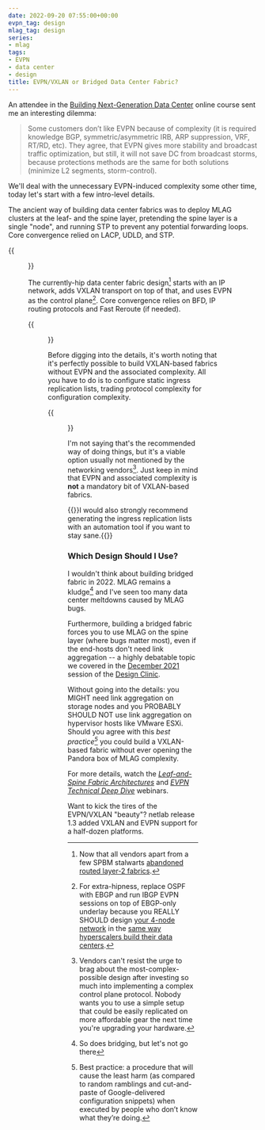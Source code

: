 ```yaml
---
date: 2022-09-20 07:55:00+00:00
evpn_tag: design
mlag_tag: design
series:
- mlag
tags:
- EVPN
- data center
- design
title: EVPN/VXLAN or Bridged Data Center Fabric?
---
```

An attendee in the [Building Next-Generation Data Center](https://www.ipspace.net/Building_Next-Generation_Data_Center) online course sent me an interesting dilemma:

> Some customers don’t like EVPN because of complexity (it is required knowledge BGP, symmetric/asymmetric IRB, ARP suppression, VRF, RT/RD, etc). They agree, that EVPN gives more stability and broadcast traffic optimization, but still, it will not save DC from broadcast storms, because protections methods are the same for both solutions (minimize L2 segments, storm-control).

We'll deal with the unnecessary EVPN-induced complexity some other time, today let's start with a few intro-level details.
<!--more-->
The ancient way of building data center fabrics was to deploy MLAG clusters at the leaf- and the spine layer, pretending the spine layer is a single "node", and running STP to prevent any potential forwarding loops. Core convergence relied on LACP, UDLD, and STP.

{{<figure src="/2022/09/fabric-bridging.jpg" caption="Traditional MLAG-based bridged fabric">}}

The currently-hip data center fabric design[^NF] starts with an IP network, adds VXLAN transport on top of that, and uses EVPN as the control plane[^BGP]. Core convergence relies on BFD, IP routing protocols and Fast Reroute (if needed).

{{<figure src="/2022/09/fabric-evpn.jpg" caption="EVPN/VXLAN-based data center fabric">}}

[^NF]: Now that all vendors apart from a few SPBM stalwarts [abandoned routed layer-2 fabrics](https://blog.ipspace.net/2022/05/cisco-fabric-path-and-friends.html).

[^BGP]: For extra-hipness, replace OSPF with EBGP and run IBGP EVPN sessions on top of EBGP-only underlay because you REALLY SHOULD design [your 4-node network](https://blog.ipspace.net/2018/02/using-evpn-in-very-small-data-center.html) in the [same way hyperscalers build their data centers](https://blog.ipspace.net/2018/05/is-ospf-or-is-is-good-enough-for-my.html).

Before digging into the details, it's worth noting that it's perfectly possible to build VXLAN-based fabrics without EVPN and the associated complexity. All you have to do is to configure static ingress replication lists, trading protocol complexity for configuration complexity. 

{{<figure src="/2022/09/fabric-vxlan-static.jpg" caption="VXLAN-based data center fabric with static ingress replication">}}

I'm not saying that's the recommended way of doing things, but it's a viable option usually not mentioned by the networking vendors[^NV]. Just keep in mind that EVPN and associated complexity is **not** a mandatory bit of VXLAN-based fabrics.

[^NV]: Vendors can't resist the urge to brag about the most-complex-possible design after investing so much into implementing a complex control plane protocol. Nobody wants you to use a simple setup that could be easily replicated on more affordable gear the next time you're upgrading your hardware.

{{<note info>}}I would also strongly recommend generating the ingress replication lists with an automation tool if you want to stay sane.{{</note>}}

### Which Design Should I Use?

I wouldn't think about building bridged fabric in 2022. MLAG remains a kludge[^BR] and I've seen too many data center meltdowns caused by MLAG bugs.

Furthermore, building a bridged fabric forces you to use MLAG on the spine layer (where bugs matter most), even if the end-hosts don't need link aggregation -- a highly debatable topic we covered in the [December 2021](https://my.ipspace.net/bin/list?id=Design#2021_12) session of the [Design Clinic](https://www.ipspace.net/IpSpace.net_Design_Clinic).

Without going into the details: you MIGHT need link aggregation on storage nodes and you PROBABLY SHOULD NOT use link aggregation on hypervisor hosts like VMware ESXi. Should you agree with this _best practice[^BP]_ you could build a VXLAN-based fabric without ever opening the Pandora box of MLAG complexity.

For more details, watch the _[Leaf-and-Spine Fabric Architectures](https://www.ipspace.net/Leaf-and-Spine_Fabric_Architectures)_ and _[EVPN Technical Deep Dive](https://www.ipspace.net/EVPN_Technical_Deep_Dive)_ webinars. 

Want to kick the tires of the EVPN/VXLAN "beauty"? netlab release 1.3 added VXLAN and EVPN support for a half-dozen platforms.

[^BR]: So does bridging, but let's not go there

[^BP]: Best practice: a procedure that will cause the least harm (as compared to random ramblings and cut-and-paste of Google-delivered configuration snippets) when executed by people who don’t know what they’re doing.
